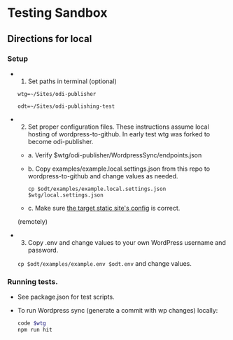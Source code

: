 # Testing Sandbox

## Directions for local

### Setup

- 1. Set paths in terminal (optional)

  `wtg=~/Sites/odi-publisher`

  `odt=~/Sites/odi-publishing-test`

- 2. Set proper configuration files.
     These instructions assume local hosting of wordpress-to-github. In early test wtg was forked to become odi-publisher.

  - a. Verify $wtg/odi-publisher/WordpressSync/endpoints.json

  - b. Copy examples/example.local.settings.json from this repo to wordpress-to-github and change values as needed.

    `cp $odt/examples/example.local.settings.json $wtg/local.settings.json`

  - c. Make sure [the target static site's config](https://github.com/cagov/odi-publishing-11ty-sandbox/blob/main/wordpress/config/wordpress-to-github.config.json) is correct.

  (remotely)

- 3. Copy .env and change values to your own WordPress username and password.

  `cp $odt/examples/example.env $odt.env` and change values.

### Running tests.

- See package.json for test scripts.
- To run Wordpress sync (generate a commit with wp changes) locally:

  ```bash
  code $wtg
  npm run hit
  ```
